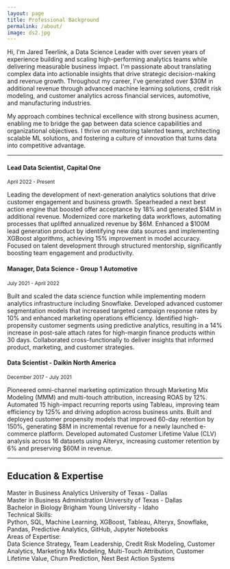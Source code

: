 ```yaml
---
layout: page
title: Professional Background
permalink: /about/
image: ds2.jpg
---
```


Hi, I'm Jared Teerlink, a Data Science Leader with over seven years of experience building and scaling high-performing analytics teams while delivering measurable business impact. I'm passionate about translating complex data into actionable insights that drive strategic decision-making and revenue growth. Throughout my career, I've generated over $30M in additional revenue through advanced machine learning solutions, credit risk modeling, and customer analytics across financial services, automotive, and manufacturing industries.

My approach combines technical excellence with strong business acumen, enabling me to bridge the gap between data science capabilities and organizational objectives. I thrive on mentoring talented teams, architecting scalable ML solutions, and fostering a culture of innovation that turns data into competitive advantage.

***

#### Lead Data Scientist, Capital One
<small>April 2022 - Present</small>

Leading the development of next-generation analytics solutions that drive customer engagement and business growth. Spearheaded a next best action engine that boosted offer acceptance by 18% and generated $14M in additional revenue. Modernized core marketing data workflows, automating processes that uplifted annualized revenue by $6M. Enhanced a $100M lead generation product by identifying new data sources and implementing XGBoost algorithms, achieving 15% improvement in model accuracy. Focused on talent development through structured mentorship, significantly boosting team engagement and productivity.

#### Manager, Data Science - Group 1 Automotive
<small>July 2021 - April 2022</small>

Built and scaled the data science function while implementing modern analytics infrastructure including Snowflake. Developed advanced customer segmentation models that increased targeted campaign response rates by 10% and enhanced marketing operations efficiency. Identified high-propensity customer segments using predictive analytics, resulting in a 14% increase in post-sale attach rates for high-margin finance products within 30 days. Collaborated cross-functionally to deliver insights that informed product, marketing, and customer strategies.

#### Data Scientist - Daikin North America
<small>December 2017 - July 2021</small>

Pioneered omni-channel marketing optimization through Marketing Mix Modeling (MMM) and multi-touch attribution, increasing ROAS by 12%. Automated 15 high-impact recurring reports using Tableau, improving team efficiency by 125% and driving adoption across business units. Built and deployed customer propensity models that improved 60-day retention by 150%, generating $8M in incremental revenue for a newly launched e-commerce platform. Developed automated Customer Lifetime Value (CLV) analysis across 16 datasets using Alteryx, increasing customer retention by 6% and preserving $60M in revenue.

***

## Education & Expertise

<div class="education-section">
  <div class="education-item">
    <span class="degree">Master in Business Analytics</span>
    <span class="university">University of Texas - Dallas</span>
  </div>
  <div class="education-item">
    <span class="degree">Master in Business Administration</span>
    <span class="university">University of Texas - Dallas</span>
  </div>
  <div class="education-item">
    <span class="degree">Bachelor in Biology</span>
    <span class="university">Brigham Young University - Idaho</span>
  </div>
</div>

<div class="skills-section">
  <div class="skills-title">Technical Skills:</div>
  <div class="skills-list">Python, SQL, Machine Learning, XGBoost, Tableau, Alteryx, Snowflake, Pandas, Predictive Analytics, GitHub, Jupyter Notebooks</div>
</div>

<!-- **Technical Skills:** Python, SQL, Machine Learning, XGBoost, Tableau, Alteryx, Snowflake, Pandas, Predictive Analytics, GitHub, Jupyter Notebooks -->

<div class="skills-section">
  <div class="skills-title">Areas of Expertise:</div>
  <div class="skills-list">Data Science Strategy, Team Leadership, Credit Risk Modeling, Customer Analytics, Marketing Mix Modeling, Multi-Touch Attribution, Customer Lifetime Value, Churn Prediction, Next Best Action Systems</div>
</div>